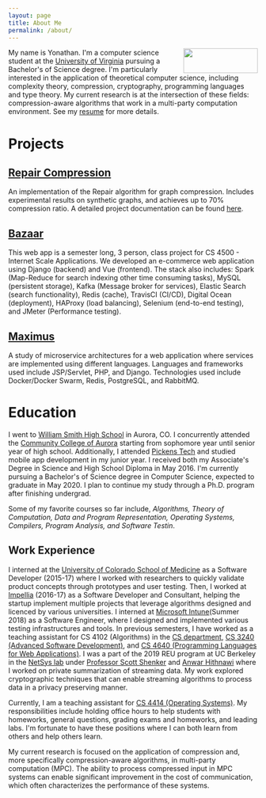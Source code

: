 ```yaml
---
layout: page
title: About Me
permalink: /about/
---
```


<img align="right" width="150" height="50" src="{{site.baseurl}}/assets/images/yonathan.jpg">

My name is Yonathan. I'm a computer science student at the [University of Virginia](http://www.virginia.edu/)  pursuing a Bachelor's of Science degree.  I'm particularly interested in the application of theoretical computer science, including complexity theory, compression, cryptography, programming languages and type theory. My current research is at the intersection of these fields: compression-aware algorithms that work in a multi-party computation environment. See my [resume]({{site.baseurl}}/assets/MyResume.pdf) for more details.

# Projects

## [Repair Compression](https://github.com/yonathanF/Repair-Graph-Compression)
An implementation of the Repair algorithm for graph compression.  Includes experimental results on synthetic graphs, and achieves up to 70% compression ratio.  A detailed project documentation can be found [here]( https://repair-graph-compression.readthedocs.io/en/latest/index.html).


## [Bazaar](https://github.com/yonathanF/bazaar-clone)
This web app is a semester long, 3 person, class project for CS 4500 - Internet Scale Applications. We developed an e-commerce web application using Django (backend) and Vue (frontend). The stack also includes: Spark (Map-Reduce for search indexing other time consuming tasks), MySQL (persistent storage), Kafka (Message broker for services), Elastic Search (search functionality), Redis (cache), TravisCI (CI/CD), Digital Ocean (deployment), HAProxy (load balancing), Selenium (end-to-end testing), and JMeter (Performance testing).

## [Maximus](https://github.com/yonathanF/maximus)
A study of microservice architectures for a web application where services are implemented using different languages.  Languages and frameworks used include JSP/Servlet, PHP, and Django. Technologies used include Docker/Docker Swarm, Redis, PostgreSQL, and RabbitMQ.


# Education

I went to [William Smith High School](https://wshs.exloer.com/") in Aurora, CO.  I concurrently attended the [Community College of Aurora](https://www.ccaurora.edu/) starting from sophomore year until senior year of high school. Additionally, I attended [Pickens Tech](https://www.pickenstech.org/) and studied mobile app development in my junior year. I received both my Associate's Degree in Science and High School Diploma in May 2016. I'm currently pursuing a Bachelor's of Science degree in Computer Science, expected to graduate in May 2020. I plan to  continue my study through a Ph.D. program after finishing undergrad.

Some of my favorite courses so far include, *Algorithms, Theory of Computation, Data and Program Representation, Operating Systems, Compilers, Program Analysis, and Software Testin*. 

## Work Experience
I interned at the [University of Colorado School of Medicine]() as a Software Developer (2015-17) where I worked with researchers to quickly validate product concepts through prototypes and user testing. Then, I worked at [Impellia](http://impellia.co/) (2016-17) as a Software Developer and Consultant, helping the startup implement multiple projects that leverage algorithms designed and licenced by various universities. I interned at [Microsoft Intune](https://www.microsoft.com/en-us/cloud-platform/microsoft-intune)(Summer 2018) as a Software Engineer, where I designed and implemented various testing infrastructures and tools. In previous semesters, I have worked as a teaching assistant for CS 4102 (Algorithms) in the [CS department](https://engineering.virginia.edu/departments/computer-science), [CS 3240 (Advanced Software Development)](http://cs3240.cs.virginia.edu/), and [CS 4640 (Programming Languages for Web Applications)](http://www.cs.virginia.edu/~up3f/cs4640/syllabus.html). I was a part of the 2019 REU program at UC Berkeley in the [NetSys lab](https://netsys.cs.berkeley.edu/) under [Professor Scott Shenker](https://www2.eecs.berkeley.edu/Faculty/Homepages/shenker.html) and [Anwar Hithnawi](https://hithnawi.com/) where I worked on private summarization of streaming data. My work explored cryptographic techniques that can enable streaming algorithms to process data in a privacy preserving manner. 

Currently, I am a teaching assistant for [CS 4414 (Operating Systems)](https://www.cs.virginia.edu/~cr4bd/4414/F2019/). My responsibilities include holding office hours to help students with homeworks, general questions, grading exams and homeworks, and leading labs. I'm fortunate to have these positions where I can both learn from others and help others learn. 

My current research is focused on the application of compression and, more specifically compression-aware algorithms, in multi-party computation (MPC). The ability to process compressed input in MPC systems can enable significant improvement in the cost of communication, which often characterizes the performance of these systems.
